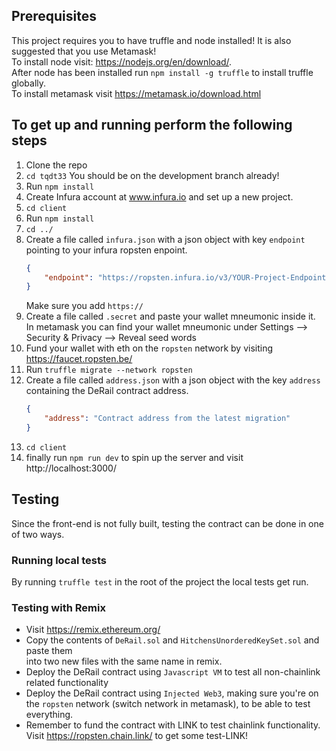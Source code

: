 ## Prerequisites
This project requires you to have truffle and node installed! It is also suggested that you use Metamask!  
To install node visit: https://nodejs.org/en/download/.  
After node has been installed run `npm install -g truffle` to install truffle globally.  
To install metamask visit https://metamask.io/download.html
## To get up and running perform the following steps
1. Clone the repo
2. `cd tqdt33` You should be on the development branch already!
3. Run `npm install`
4. Create Infura account at www.infura.io and set up a new project.
5. `cd client`
6. Run `npm install`
7. `cd ../`
8. Create a file called `infura.json` with a json object with key `endpoint`
   pointing to your infura ropsten enpoint.
    ```json
    {
        "endpoint": "https://ropsten.infura.io/v3/YOUR-Project-Endpoint"
    }
    ```
    Make sure you add `https://`
8. Create a file called `.secret` and paste your wallet mneumonic inside it.  
   In metamask you can find your wallet mneumonic under Settings --> Security & Privacy --> Reveal seed words
9. Fund your wallet with eth on the `ropsten` network by visiting https://faucet.ropsten.be/
10. Run `truffle migrate --network ropsten` 
11. Create a file called `address.json` with a json object with the key `address` containing the DeRail contract address.
    ```json
    {
        "address": "Contract address from the latest migration"
    }
    ```
12. `cd client`
13. finally run `npm run dev` to spin up the server and visit http://localhost:3000/
## Testing
Since the front-end is not fully built, testing the contract can be done in one of two ways.
### Running local tests
By running `truffle test` in the root of the project the local tests get run.
### Testing with Remix
- Visit https://remix.ethereum.org/  
- Copy the contents of `DeRail.sol` and `HitchensUnorderedKeySet.sol` and paste them  
into two new files with the same name in remix.  
- Deploy the DeRail contract using `Javascript VM` to test all non-chainlink related functionality  
- Deploy the DeRail contract using `Injected Web3`, making sure you're on the `ropsten` network (switch network in metamask),
to be able to test everything.  
- Remember to fund the contract with LINK to test chainlink functionality.  
Visit https://ropsten.chain.link/ to get some test-LINK!